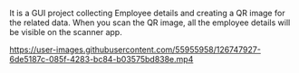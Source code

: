 
It is a GUI project collecting Employee details and creating a QR image for the related data.
When you scan the QR image, all the employee details will be visible on the scanner app.

https://user-images.githubusercontent.com/55955958/126747927-6de5187c-085f-4283-bc84-b03575bd838e.mp4
